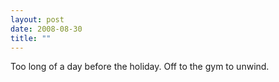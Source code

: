 ```yaml
---
layout: post
date: 2008-08-30
title: ""
---
```

Too long of a day before the holiday. Off to the gym to unwind.